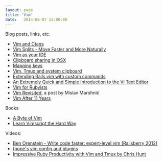 ```yaml
---
layout: page
title: 'Vim'
date:   2014-06-07 12:00:00
---
```


Blog posts, links, etc.

* [Vim and Ctags](http://andrew.stwrt.ca/posts/vim-ctags)
* [Vim Splits - Move Faster and More Naturally](http://robots.thoughtbot.com/vim-splits-move-faster-and-more-naturally)
* [Vim as your IDE](http://haridas.in/vim-as-your-ide.html)
* [Clipboard sharing in OSX](http://vim.wikia.com/wiki/Mac_OS_X_clipboard_sharing)
* [Mapping keys](http://vim.wikia.com/wiki/Mapping_keys_in_Vim_-_Tutorial_%28Part_1%29)
* [Vim, Tmux and system clipboard](https://coderwall.com/p/j9wnfw)
* [Extending Rails.vim with custom commands](http://robots.thoughtbot.com/extending-rails-vim-with-custom-commands)
* [An Extremely Quick and Simple Introduction to the Vi Text Editor](http://heather.cs.ucdavis.edu/~matloff/UnixAndC/Editors/ViIntro.html)
* [Vim for Rubyists](http://www.vimninjas.com/2012/08/28/vim-for-rubyists-part-1/)
* [Vim Revisited](http://mislav.uniqpath.com/2011/12/vim-revisited/), a post by Mislav Marohnić
* [Vim After 11 Years](http://statico.github.io/vim.html)

Books

* [A Byte of Vim](http://files.swaroopch.com/vim/byte_of_vim_v051.pdf)
* [Learn Vimscript the Hard Way](http://learnvimscriptthehardway.stevelosh.com/)

Videos:

* [Ben Orenstein - Write code faster: expert-level vim (Railsberry 2012)](https://www.youtube.com/watch?v=SkdrYWhh-8s)
* [tpope's vim config and plugins](https://www.youtube.com/watch?v=MGmIJyTf8pg)
* [Impressive Ruby Productivity with Vim and Tmux by Chris Hunt](https://www.youtube.com/watch?v=gB-JSh1EVME)
